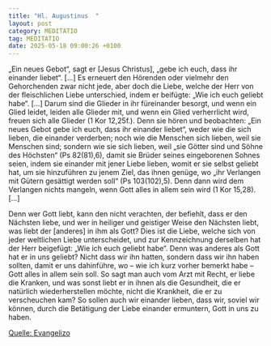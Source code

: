 ```yaml
---
title: "Hl. Augustinus  "
layout: post
category: MEDITATIO
tag: MEDITATIO
date: 2025-05-18 09:00:26 +0100
---
```

„Ein neues Gebot“, sagt er [Jesus Christus], „gebe ich euch, dass ihr einander liebet“. […] Es erneuert den Hörenden oder vielmehr den Gehorchenden zwar nicht jede, aber doch die Liebe, welche der Herr von der fleischlichen Liebe unterschied, indem er beifügte: „Wie ich euch geliebt habe“.<!--more--> […] Darum sind die Glieder in ihr füreinander besorgt, und wenn ein Glied leidet, leiden alle Glieder mit, und wenn ein Glied verherrlicht wird, freuen sich alle Glieder (1 Kor 12,25f.). Denn sie hören und beobachten: „Ein neues Gebot gebe ich euch, dass ihr einander liebet“, weder wie die sich lieben, die einander verderben; noch wie die Menschen sich lieben, weil sie Menschen sind; sondern wie sie sich lieben, weil „sie Götter sind und Söhne des Höchsten“ (Ps 82(81),6), damit sie Brüder seines eingeborenen Sohnes seien, indem sie einander mit jener Liebe lieben, womit er sie selbst geliebt hat, um sie hinzuführen zu jenem Ziel, das ihnen genüge, wo „ihr Verlangen mit Gütern gesättigt werden soll“ (Ps 103(102),5). Denn dann wird dem Verlangen nichts mangeln, wenn Gott alles in allem sein wird (1 Kor 15,28). […]

Denn wer Gott liebt, kann den nicht verachten, der befiehlt, dass er den Nächsten liebe, und wer in heiliger und geistiger Weise den Nächsten liebt, was liebt der [anderes] in ihm als Gott? Dies ist die Liebe, welche sich von jeder weltlichen Liebe unterscheidet, und zur Kennzeichnung derselben hat der Herr beigefügt: „Wie ich euch geliebt habe“. Denn was anderes als Gott hat er in uns geliebt? Nicht dass wir ihn hatten, sondern dass wir ihn haben sollten, damit er uns dahinführe, wo – wie ich kurz vorher bemerkt habe – Gott alles in allem sein soll. So sagt man auch vom Arzt mit Recht, er liebe die Kranken, und was sonst liebt er in ihnen als die Gesundheit, die er natürlich wiederherstellen möchte, nicht die Krankheit, die er zu verscheuchen kam? So sollen auch wir einander lieben, dass wir, soviel wir können, durch die Betätigung der Liebe einander ermuntern, Gott in uns zu haben.



[Quelle: Evangelizo](https://evangeliumtagfuertag.org/DE/gospel)